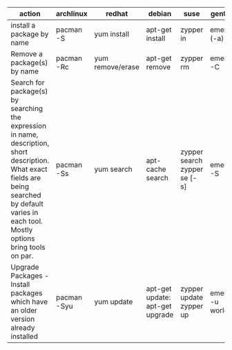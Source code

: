 action | archlinux | redhat | debian | suse | gentoo | voidlinux
-------|-----------|--------|-----------|--------|------|--------
install a package by name | pacman -S | yum install | apt-get install | zypper in | emerge (-a) | xbps-install
Remove a package(s) by name | pacman -Rc | yum remove/erase | apt-get remove | zypper rm | emerge -C | xbps-remove
Search for package(s) by searching the expression in name, description, short description. What exact fields are being searched by default varies in each tool. Mostly options bring tools on par. | pacman -Ss| yum search | apt-cache search| zypper search   zypper se [-s]| emerge -S |xbps-query -Rs
Upgrade Packages - Install packages which have an older version already installed | pacman -Syu| yum update | apt-get update: apt-get upgrade| zypper update   zypper up| emerge -u world |xbps-install -Syu
